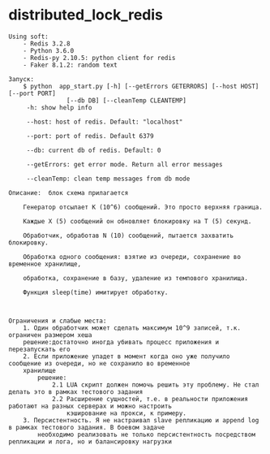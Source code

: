 # distributed_lock_redis

    Using soft:
        - Redis 3.2.8
        - Python 3.6.0
        - Redis-py 2.10.5: python client for redis
        - Faker 8.1.2: random text

    Запуск:
        $ python  app_start.py [-h] [--getErrors GETERRORS] [--host HOST] [--port PORT]
                    [--db DB] [--cleanTemp CLEANTEMP]
         -h: show help info

         --host: host of redis. Default: "localhost"

         --port: port of redis. Default 6379

         --db: current db of redis. Default: 0

         --getErrors: get error mode. Return all error messages

         --cleanTemp: clean temp messages from db mode

    Описание:  блок схема прилагается

        Генератор отсылает K (10^6) сообщений. Это просто верхняя граница.

        Каждые X (5) сообщений он обновляет блокировку на T (5) секунд.

        Обработчик, обработав N (10) сообщений, пытается захватить блокировку.

        Обработка одного сообщения: взятие из очереди, сохранение во временное хранилище,

        обработка, сохранение в базу, удаление из темпового хранилища.

        Функция sleep(time) имитирует обработку.



    Ограничения и слабые места:
        1. Один обработчик может сделать максимум 10^9 записей, т.к. ограничен размером хеша
        решение:достаточно иногда убивать процесс приложения и перезапускать его
        2. Если приложение упадет в момент когда оно уже получило сообщение из очереди, но не сохранило во временное
        хранилище
            решение:
                2.1 LUA скрипт должен помочь решить эту проблему. Не стал делать это в рамках тестового задания
                2.2 Расширение сущностей, т.е. в реальности приложения работают на разных серверах и можно настроить
                    кэширование на прокси, к примеру.
        3. Персистентность. Я не настраивал slave репликацию и append log в рамках тестового задания. В боевом задаче
            необходимо реализовать не только персистентность посредством репликации и лога, но и балансировку нагрузки




